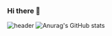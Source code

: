 ### Hi there 👋

<!--
**JeongSeongwook0123/JeongSeongwook0123** is a ✨ _special_ ✨ repository because its `README.md` (this file) appears on your GitHub profile.

Here are some ideas to get you started:

- 🔭 I’m currently working on ...
- 🌱 I’m currently learning ...
- 👯 I’m looking to collaborate on ...
- 🤔 I’m looking for help with ...
- 💬 Ask me about ...
- 📫 How to reach me: ...
- 😄 Pronouns: ...
- ⚡ Fun fact: ...
-->
![header](https://capsule-render.vercel.app/api?type=Waving&text=1995.01.23&fontColor=ffffff&color=4a66f4)
![Anurag's GitHub stats](https://github-readme-stats.vercel.app/api?username=JeongSeongwook0123&show_icons=true&theme=radical)

